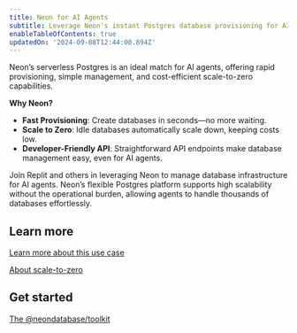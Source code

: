 ```yaml
---
title: Neon for AI Agents
subtitle: Leverage Neon's instant Postgres database provisioning for AI agent development
enableTableOfContents: true
updatedOn: '2024-09-08T12:44:00.894Z'
---
```


Neon’s serverless Postgres is an ideal match for AI agents, offering rapid provisioning, simple management, and cost-efficient scale-to-zero capabilities.

**Why Neon?**

- **Fast Provisioning**: Create databases in seconds—no more waiting.
- **Scale to Zero**: Idle databases automatically scale down, keeping costs low.
- **Developer-Friendly API**: Straightforward API endpoints make database management easy, even for AI agents.

Join Replit and others in leveraging Neon to manage database infrastructure for AI agents. Neon’s flexible Postgres platform supports high scalability without the operational burden, allowing agents to handle thousands of databases effortlessly.

## Learn more

<DetailIconCards>

<a href="/docs/use-cases/about-ai-agents" description="Learn more about how you can leverage Neon for AI agent development" icon="gui">Learn more about this use case</a>

<a href="/docs/introduction/auto-suspend" description="Learn about how Neon scales all the way down to zero, so you only pay for dev databases when they are being used" icon="database">About scale-to-zero</a>

</DetailIconCards>

## Get started

<DetailIconCards>

<a href="https://neon.tech/blog/why-neondatabase-toolkit" description="Learn how you can use the @neondatabase/toolkit for building AI Agents" icon="openai">The @neondatabase/toolkit</a>

</DetailIconCards>
